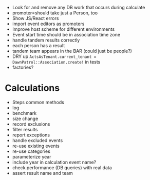  * Look for and remove any DB work that occurs during calculate
 * promoter=should take just a Person, too
 * Show JS/React errors
 * import event editors as promoters
 * Improve host scheme for different environments
 * Event start time should be in association time zone
 * handle tandem results correctly
  * each person has a result
  * tandem team appears in the BAR (could just be people?)
 * DRY up `ActsAsTenant.current_tenant = DawnPatrol::Association.create!` in tests
 * factories?

 Calculations
 ============
 * Steps common methods
  * log
  * benchmark
  * size change
  * record exclusions
 * filter results
 * report exceptions
 * handle excluded events
 * re-use existing events
 * re-use categories
 * parameterize year
 * include year in calculation event name?
 * check performance (DB queries) with real data
 * assert result name and team

